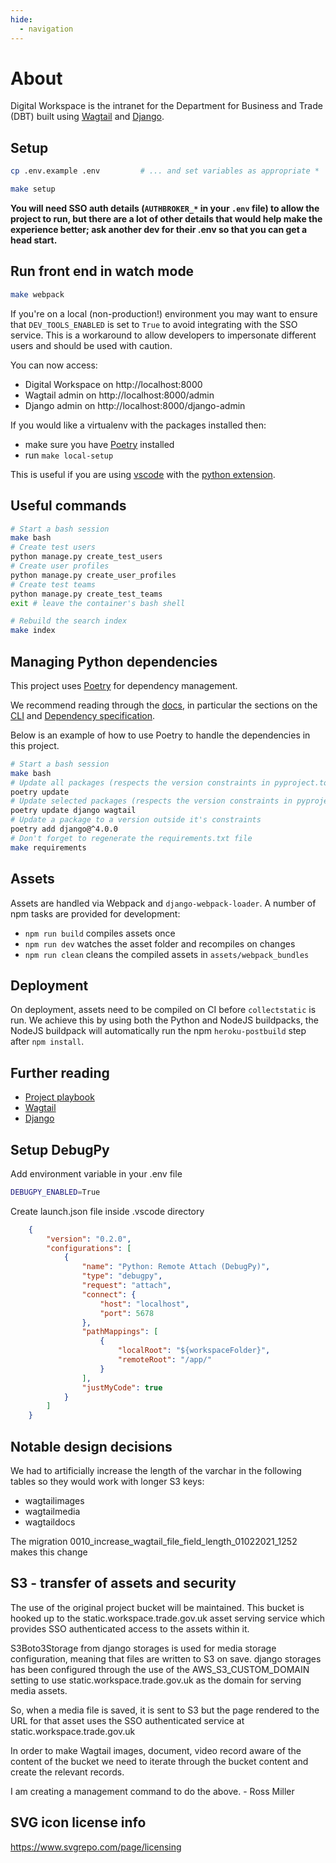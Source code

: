 ```yaml
---
hide:
  - navigation
---
```


# About

Digital Workspace is the intranet for the Department for Business and Trade (DBT) built using [Wagtail](https://www.wagtail.io) and [Django](https://www.djangoproject.com/).

## Setup

```bash
cp .env.example .env         # ... and set variables as appropriate *

make setup
```

**You will need SSO auth details (`AUTHBROKER_*` in your `.env` file) to allow the project to run, but there are a lot of other details that would help make the experience better; ask another dev for their .env so that you can get a head start.**

## Run front end in watch mode

```bash
make webpack
```

If you're on a local (non-production!) environment you may want to ensure that `DEV_TOOLS_ENABLED` is set to `True` to avoid integrating with the SSO service. This is a workaround to allow developers to impersonate different users and should be used with caution.

You can now access:

- Digital Workspace on http://localhost:8000
- Wagtail admin on http://localhost:8000/admin
- Django admin on http://localhost:8000/django-admin

If you would like a virtualenv with the packages installed then:

- make sure you have [Poetry](https://python-poetry.org/docs/#installation) installed
- run `make local-setup`

This is useful if you are using [vscode](https://code.visualstudio.com/) with the
[python extension](https://marketplace.visualstudio.com/items?itemName=ms-python.python).

## Useful commands

```bash
# Start a bash session
make bash
# Create test users
python manage.py create_test_users
# Create user profiles
python manage.py create_user_profiles
# Create test teams
python manage.py create_test_teams
exit # leave the container's bash shell

# Rebuild the search index
make index
```

## Managing Python dependencies

This project uses [Poetry](https://python-poetry.org) for dependency management.

We recommend reading through the [docs](https://python-poetry.org/docs/), in particular
the sections on the [CLI](https://python-poetry.org/docs/cli/) and [Dependency
specification](https://python-poetry.org/docs/dependency-specification/).

Below is an example of how to use Poetry to handle the dependencies in this project.

```bash
# Start a bash session
make bash
# Update all packages (respects the version constraints in pyproject.toml)
poetry update
# Update selected packages (respects the version constraints in pyproject.toml)
poetry update django wagtail
# Update a package to a version outside it's constraints
poetry add django@^4.0.0
# Don't forget to regenerate the requirements.txt file
make requirements
```

## Assets

Assets are handled via Webpack and `django-webpack-loader`. A number of npm
tasks are provided for development:

- `npm run build` compiles assets once
- `npm run dev` watches the asset folder and recompiles on changes
- `npm run clean` cleans the compiled assets in `assets/webpack_bundles`

## Deployment

On deployment, assets need to be compiled on CI before `collectstatic` is run.
We achieve this by using both the Python and NodeJS buildpacks, the NodeJS
buildpack will automatically run the npm `heroku-postbuild` step after
`npm install`.

## Further reading

- [Project playbook](https://readme.trade.gov.uk/docs/playbooks/workspace.html)
- [Wagtail](https://www.wagtail.io)
- [Django](https://www.djangoproject.com/)

## Setup DebugPy

Add environment variable in your .env file

```bash
DEBUGPY_ENABLED=True
```

Create launch.json file inside .vscode directory

```json
    {
        "version": "0.2.0",
        "configurations": [
            {
                "name": "Python: Remote Attach (DebugPy)",
                "type": "debugpy",
                "request": "attach",
                "connect": {
                    "host": "localhost",
                    "port": 5678
                },
                "pathMappings": [
                    {
                        "localRoot": "${workspaceFolder}",
                        "remoteRoot": "/app/"
                    }
                ],
                "justMyCode": true
            }
        ]
    }
```

## Notable design decisions

We had to artificially increase the length of the varchar in the following tables so they would work with longer S3 keys:

- wagtailimages
- wagtailmedia
- wagtaildocs

The migration 0010_increase_wagtail_file_field_length_01022021_1252 makes this change

## S3 - transfer of assets and security

The use of the original project bucket will be maintained. This bucket is
hooked up to the static.workspace.trade.gov.uk asset serving service which
provides SSO authenticated access to the assets within it.

S3Boto3Storage from django storages is used for media storage configuration,
meaning that files are written to S3 on save. django storages has been configured
through the use of the AWS_S3_CUSTOM_DOMAIN setting to use static.workspace.trade.gov.uk
as the domain for serving media assets.

So, when a media file is saved, it is sent to S3 but the page rendered to the URL
for that asset uses the SSO authenticated service at static.workspace.trade.gov.uk

In order to make Wagtail images, document, video record aware of the content of
the bucket we need to iterate through the bucket content and create the relevant records.

I am creating a management command to do the above. - Ross Miller

## SVG icon license info

https://www.svgrepo.com/page/licensing
